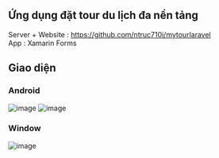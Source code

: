 ## Ứng dụng đặt tour du lịch đa nền tảng
Server + Website : https://github.com/ntruc710i/mytourlaravel
</br>App : Xamarin Forms
## Giao diện
### Android
![image](https://github.com/ntruc710i/MyTourApp/assets/53004514/f3d8a442-61ba-40e5-8443-26d7f80eaf16)
![image](https://github.com/ntruc710i/MyTourApp/assets/53004514/9ceb13b3-8e69-4ee5-82d8-9cfcbb36e925)

### Window
![image](https://github.com/ntruc710i/MyTourApp/assets/53004514/4b62bcc1-1385-4341-b80c-a78161326a30)



